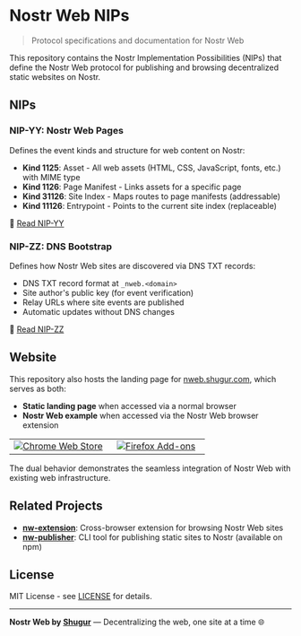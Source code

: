 # Nostr Web NIPs

> Protocol specifications and documentation for Nostr Web

This repository contains the Nostr Implementation Possibilities (NIPs) that define the Nostr Web protocol for publishing and browsing decentralized static websites on Nostr.

## NIPs

### NIP-YY: Nostr Web Pages

Defines the event kinds and structure for web content on Nostr:

- **Kind 1125**: Asset - All web assets (HTML, CSS, JavaScript, fonts, etc.) with MIME type
- **Kind 1126**: Page Manifest - Links assets for a specific page
- **Kind 31126**: Site Index - Maps routes to page manifests (addressable)
- **Kind 11126**: Entrypoint - Points to the current site index (replaceable)

📄 [Read NIP-YY](./NIP-YY.md)

### NIP-ZZ: DNS Bootstrap

Defines how Nostr Web sites are discovered via DNS TXT records:

- DNS TXT record format at `_nweb.<domain>`
- Site author's public key (for event verification)
- Relay URLs where site events are published
- Automatic updates without DNS changes

📄 [Read NIP-ZZ](./NIP-ZZ.md)

## Website

This repository also hosts the landing page for [nweb.shugur.com](https://nweb.shugur.com), which serves as both:

- **Static landing page** when accessed via a normal browser
- **Nostr Web example** when accessed via the Nostr Web browser extension

<table>
  <tr>
    <td align="center" width="50%">
      <a href="https://chromewebstore.google.com/detail/nostr-web-browser/hhdngjdmlabdachflbdfapkogadodkif">
        <img src="https://img.shields.io/badge/Chrome-4285F4?style=for-the-badge&logo=google-chrome&logoColor=white" alt="Chrome Web Store" />
      </a>
    </td>
    <td align="center" width="50%">
      <a href="https://addons.mozilla.org/en-US/firefox/addon/nostr-web-browser/">
        <img src="https://img.shields.io/badge/Firefox-FF7139?style=for-the-badge&logo=firefox&logoColor=white" alt="Firefox Add-ons" />
      </a>
    </td>
  </tr>
</table>

The dual behavior demonstrates the seamless integration of Nostr Web with existing web infrastructure.

## Related Projects

- **[nw-extension](https://github.com/Shugur-Network/nw-extension)**: Cross-browser extension for browsing Nostr Web sites
- **[nw-publisher](https://github.com/Shugur-Network/nw-publisher)**: CLI tool for publishing static sites to Nostr (available on npm)

## License

MIT License - see [LICENSE](./LICENSE) for details.

---

**Nostr Web by [Shugur](https://shugur.com)** — Decentralizing the web, one site at a time 🌐
